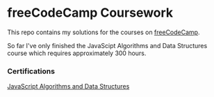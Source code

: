 # freeCodeCamp Coursework

This repo contains my solutions for the courses on <a href="https://www.freecodecamp.org/">freeCodeCamp<a/>.

So far I've only finished the JavaScipt Algorithms and Data Structures course which requires approximately 300 hours.

### Certifications

<a href="https://www.freecodecamp.org/certification/fccbdba2f89-1e4a-43fd-b636-f628edaf9b07/javascript-algorithms-and-data-structures">JavaScript Algorithms and Data Structures<a/>
